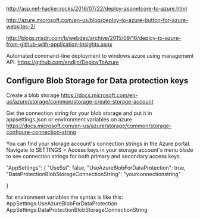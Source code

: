 
http://asp.net-hacker.rocks/2016/07/22/deploy-aspnetcore-to-azure.html

http://azure.microsoft.com/en-us/blog/deploy-to-azure-button-for-azure-websites-2/

http://blogs.msdn.com/b/webdev/archive/2015/09/16/deploy-to-azure-from-github-with-application-insights.aspx

Automated command-line deployment to windows azure using management API.
https://github.com/endjin/DeployToAzure

## Configure Blob Storage for Data protection keys

Create a blob storage 
https://docs.microsoft.com/en-us/azure/storage/common/storage-create-storage-account

Get the connection string for your blob storage and put it in appsettings.json or environment variables on azure
https://docs.microsoft.com/en-us/azure/storage/common/storage-configure-connection-string

You can find your storage account's connection strings in the Azure portal. Navigate to SETTINGS > Access keys in your storage account's menu blade to see connection strings for both primary and secondary access keys.

 "AppSettings": {
    "UseSsl": false,
    "UseAzureBlobForDataProtection": true,
    "DataProtectionBlobStorageConnectionString": "yourconnectionstring"

  }
  
  for environment variables the syntax is like this:
  AppSettings:UseAzureBlobForDataProtection
  AppSettings:DataProtectionBlobStorageConnectionString
